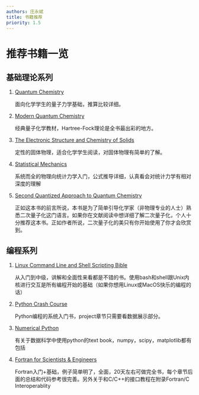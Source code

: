 ```yaml
---
authors: 庄永斌
title: 书籍推荐
priority: 1.5
---
```


# 推荐书籍一览

## 基础理论系列

1. [Quantum Chemistry](https://book.douban.com/subject/20062049/)

      面向化学学生的量子力学基础，推算比较详细。

2. [Modern Quantum Chemistry](https://book.douban.com/subject/1440838/)

      经典量子化学教材，Hartree-Fock理论是全书最出彩的地方。

3. [The Electronic Structure and Chemistry of Solids](https://book.douban.com/subject/11752716/)

      定性的固体物理，适合化学学生阅读，对固体物理有简单的了解。

4. [Statistical Mechanics](https://book.douban.com/subject/4669257/)

      系统而全的物理向统计力学入门，公式推导详细，认真看会对统计力学有相对深度的理解

5. [Second Quantized Approach to Quantum Chemistry](https://book.douban.com/subject/11566290/)

      正如这本书的前言所说，本书是为了简单引导化学家（非物理专业的人士）熟悉二次量子化这门语言。如果你在文献阅读中想详细了解二次量子化，个人十分推荐这本书。正如作者所说，二次量子化的美只有你开始使用了你才会欣赏到。


## 编程系列

1. [Linux Command Line and Shell Scripting Bible](https://book.douban.com/subject/26309537/)

      从入门到中级，讲解和全面性来看都是不错的书。使用bash和shell跟Unix内核进行交互是所有编程开始的基础（如果你想用Linux或MacOS快乐的编程的话）

2. [Python Crash Course](https://book.douban.com/subject/26284937/)

      Python编程的系统入门书，project章节只需要看数据展示部分。

3. [Numerical Python](https://book.douban.com/subject/33088627/)

      有关于数据科学中使用python的text book，numpy，scipy，matplotlib都有包括

4. [Fortran for Scientists & Engineers](https://book.douban.com/subject/2248942/)

      Fortran入门+基础，例子简单明了，全面，20天左右可做完全书，每个章节后面的总结和代码参考很完善。另外关于和C/C++的接口教程在附录Fortran/C Interoperablity
